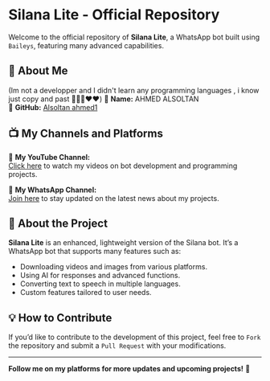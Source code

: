 # Silana Lite - Official Repository

Welcome to the official repository of **Silana Lite**, a WhatsApp bot built using `Baileys`, featuring many advanced capabilities.

## 📌 About Me
 (Im not a developper and I didn't learn any programming languages , i know just copy and past 🤣🤣🙏❤️♥️)
👤 **Name:** AHMED ALSOLTAN  
📌 **GitHub:** [Alsoltan ahmed1](https://github.com/Alsoltanahmed1)  

## 📺 My Channels and Platforms

📢 **My YouTube Channel:**  
[Click here](https://www.youtube.com/@alsoltan_1) to watch my videos on bot development and programming projects.  

📢 **My WhatsApp Channel:**  
[Join here](https://whatsapp.com/channel/0029Vb2NcXLLNSZyNkzrMu16) to stay updated on the latest news about my projects.  

## 🚀 About the Project

**Silana Lite** is an enhanced, lightweight version of the Silana bot. It’s a WhatsApp bot that supports many features such as:  
- Downloading videos and images from various platforms.  
- Using AI for responses and advanced functions.  
- Converting text to speech in multiple languages.  
- Custom features tailored to user needs.

## 💡 How to Contribute

If you’d like to contribute to the development of this project, feel free to `Fork` the repository and submit a `Pull Request` with your modifications.

---

**Follow me on my platforms for more updates and upcoming projects!** 🚀
